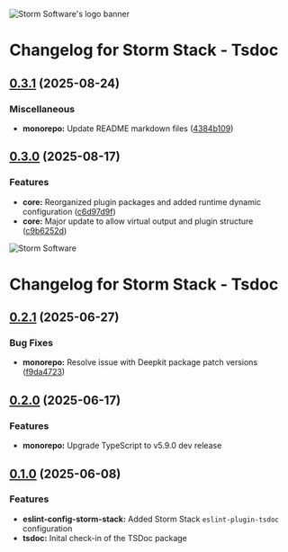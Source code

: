 ![Storm Software's logo banner](https://public.storm-cdn.com/brand-banner.png)

# Changelog for Storm Stack - Tsdoc

## [0.3.1](https://github.com/storm-software/storm-stack/releases/tag/tsdoc%400.3.1) (2025-08-24)

### Miscellaneous

- **monorepo:** Update README markdown files
  ([4384b109](https://github.com/storm-software/storm-stack/commit/4384b109))

## [0.3.0](https://github.com/storm-software/storm-stack/releases/tag/tsdoc%400.3.0) (2025-08-17)

### Features

- **core:** Reorganized plugin packages and added runtime dynamic configuration
  ([c6d97d9f](https://github.com/storm-software/storm-stack/commit/c6d97d9f))
- **core:** Major update to allow virtual output and plugin structure
  ([c9b6252d](https://github.com/storm-software/storm-stack/commit/c9b6252d))

![Storm Software](https://public.storm-cdn.com/brand-banner.png)

# Changelog for Storm Stack - Tsdoc

## [0.2.1](https://github.com/storm-software/storm-stack/releases/tag/tsdoc%400.2.1) (2025-06-27)

### Bug Fixes

- **monorepo:** Resolve issue with Deepkit package patch versions
  ([f9da4723](https://github.com/storm-software/storm-stack/commit/f9da4723))

## [0.2.0](https://github.com/storm-software/storm-stack/releases/tag/tsdoc%400.2.0) (2025-06-17)

### Features

- **monorepo:** Upgrade TypeScript to v5.9.0 dev release

## [0.1.0](https://github.com/storm-software/storm-stack/releases/tag/tsdoc%400.1.0) (2025-06-08)

### Features

- **eslint-config-storm-stack:** Added Storm Stack `eslint-plugin-tsdoc`
  configuration
- **tsdoc:** Inital check-in of the TSDoc package
